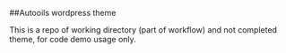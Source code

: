 ##Autooils wordpress theme

This is a repo of working directory (part of workflow) and not completed theme, for code demo usage only.
